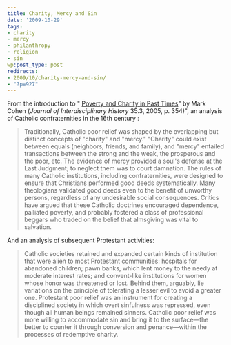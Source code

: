```yaml
---
title: Charity, Mercy and Sin
date: '2009-10-29'
tags:
- charity
- mercy
- philanthropy
- religion
- sin
wp:post_type: post
redirects:
- 2009/10/charity-mercy-and-sin/
- "?p=927"
---
```


From the introduction to " [Poverty and Charity in Past Times](http://muse.jhu.edu/journals/journal_of_interdisciplinary_history/v035/35.3cohen01.html)" by Mark Cohen (_Journal of Interdisciplinary History_ 35.3, 2005, p. 354)", an analysis of Catholic confraternities in the 16th century :

> Traditionally, Catholic poor relief was shaped by the overlapping but distinct concepts of "charity" and "mercy." "Charity" could exist between equals (neighbors, friends, and family), and "mercy" entailed transactions between the strong and the weak, the prosperous and the poor, etc. The evidence of mercy provided a soul's defense at the Last Judgment; to neglect them was to court damnation. The rules of many Catholic institutions, including confraternities, were designed to ensure that Christians performed good deeds systematically. Many theologians validated good deeds even to the benefit of unworthy persons, regardless of any undesirable social consequences. Critics have argued that these Catholic doctrines encouraged dependence, palliated poverty, and probably fostered a class of professional beggars who traded on the belief that almsgiving was vital to salvation.

And an analysis of subsequent Protestant activities:

> Catholic societies retained and expanded certain kinds of institution that were alien to most Protestant communities: hospitals for abandoned children; pawn banks, which lent money to the needy at moderate interest rates; and convent-like institutions for women whose honor was threatened or lost. Behind them, arguably, lie variations on the principle of tolerating a lesser evil to avoid a greater one. Protestant poor relief was an instrument for creating a disciplined society in which overt sinfulness was repressed, even though all human beings remained sinners. Catholic poor relief was more willing to accommodate sin and bring it to the surface—the better to counter it through conversion and penance—within the processes of redemptive charity.
